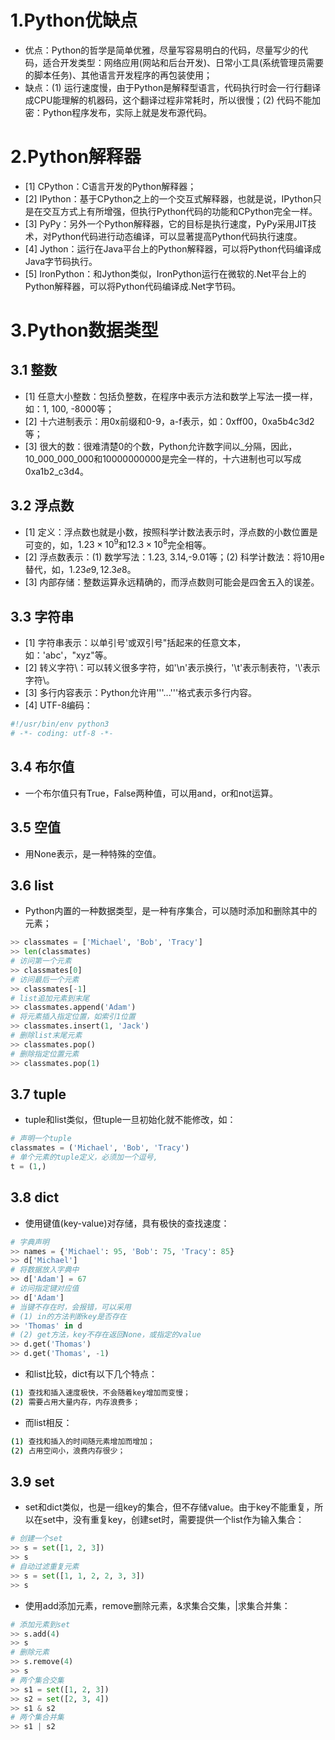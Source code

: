 # 1.Python优缺点
 - 优点：Python的哲学是简单优雅，尽量写容易明白的代码，尽量写少的代码，适合开发类型：网络应用(网站和后台开发)、日常小工具(系统管理员需要的脚本任务)、其他语言开发程序的再包装使用；
 - 缺点：(1) 运行速度慢，由于Python是解释型语言，代码执行时会一行行翻译成CPU能理解的机器码，这个翻译过程非常耗时，所以很慢；(2) 代码不能加密：Python程序发布，实际上就是发布源代码。

# 2.Python解释器
 - [1] CPython：C语言开发的Python解释器；
 - [2] IPython：基于CPython之上的一个交互式解释器，也就是说，IPython只是在交互方式上有所增强，但执行Python代码的功能和CPython完全一样。
 - [3] PyPy：另外一个Python解释器，它的目标是执行速度，PyPy采用JIT技术，对Python代码进行动态编译，可以显著提高Python代码执行速度。
 - [4] Jython：运行在Java平台上的Python解释器，可以将Python代码编译成Java字节码执行。
 - [5] IronPython：和Jython类似，IronPython运行在微软的.Net平台上的Python解释器，可以将Python代码编译成.Net字节码。

# 3.Python数据类型
## 3.1 整数
 - [1] 任意大小整数：包括负整数，在程序中表示方法和数学上写法一摸一样，如：1, 100, -8000等；
 - [2] 十六进制表示：用0x前缀和0-9，a-f表示，如：0xff00，0xa5b4c3d2等；
 - [3] 很大的数：很难清楚0的个数，Python允许数字间以_分隔，因此，10_000_000_000和10000000000是完全一样的，十六进制也可以写成0xa1b2_c3d4。
## 3.2 浮点数
 - [1] 定义：浮点数也就是小数，按照科学计数法表示时，浮点数的小数位置是可变的，如，$1.23\times 10^{9}$和$12.3\times 10^{8}$完全相等。
 - [2] 浮点数表示：(1) 数学写法：1.23, 3.14,-9.01等；(2) 科学计数法：将10用e替代，如，$1.23e9, 12.3e8$。
 - [3] 内部存储：整数运算永远精确的，而浮点数则可能会是四舍五入的误差。
## 3.3 字符串
 - [1] 字符串表示：以单引号'或双引号"括起来的任意文本，如：'abc'，"xyz"等。
 - [2] 转义字符\：可以转义很多字符，如'\n'表示换行，'\t'表示制表符，'\\'表示字符\。
 - [3] 多行内容表示：Python允许用'''...'''格式表示多行内容。
 - [4] UTF-8编码：
```python
#!/usr/bin/env python3
# -*- coding: utf-8 -*-
```
## 3.4 布尔值
 - 一个布尔值只有True，False两种值，可以用and，or和not运算。
## 3.5 空值
 - 用None表示，是一种特殊的空值。
## 3.6 list
 - Python内置的一种数据类型，是一种有序集合，可以随时添加和删除其中的元素；
```python
>> classmates = ['Michael', 'Bob', 'Tracy']
>> len(classmates)
# 访问第一个元素
>> classmates[0]
# 访问最后一个元素
>> classmates[-1]
# list追加元素到末尾
>> classmates.append('Adam')
# 将元素插入指定位置，如索引1位置
>> classmates.insert(1, 'Jack')
# 删除list末尾元素
>> classmates.pop()
# 删除指定位置元素
>> classmates.pop(1)
```
## 3.7 tuple
 - tuple和list类似，但tuple一旦初始化就不能修改，如：
```python
# 声明一个tuple
classmates = ('Michael', 'Bob', 'Tracy')
# 单个元素的tuple定义，必须加一个逗号,
t = (1,)
```
## 3.8 dict
 - 使用键值(key-value)对存储，具有极快的查找速度：
```python
# 字典声明
>> names = {'Michael': 95, 'Bob': 75, 'Tracy': 85}
>> d['Michael']
# 将数据放入字典中
>> d['Adam'] = 67
# 访问指定键对应值
>> d['Adam']
# 当键不存在时，会报错，可以采用
# (1) in的方法判断key是否存在
>> 'Thomas' in d
# (2) get方法，key不存在返回None，或指定的value
>> d.get('Thomas')
>> d.get('Thomas', -1)
```
 - 和list比较，dict有以下几个特点：
```bash
(1) 查找和插入速度极快，不会随着key增加而变慢；
(2) 需要占用大量内存，内存浪费多；
```
 - 而list相反：
```bash
(1) 查找和插入的时间随元素增加而增加；
(2) 占用空间小，浪费内存很少；
```
## 3.9 set
 - set和dict类似，也是一组key的集合，但不存储value。由于key不能重复，所以在set中，没有重复key，创建set时，需要提供一个list作为输入集合：
```python
# 创建一个set
>> s = set([1, 2, 3])
>> s
# 自动过滤重复元素
>> s = set([1, 1, 2, 2, 3, 3])
>> s
```
 - 使用add添加元素，remove删除元素，&求集合交集，|求集合并集：
```python
# 添加元素到set
>> s.add(4)
>> s
# 删除元素
>> s.remove(4)
>> s
# 两个集合交集
>> s1 = set([1, 2, 3])
>> s2 = set([2, 3, 4])
>> s1 & s2
# 两个集合并集
>> s1 | s2
```


